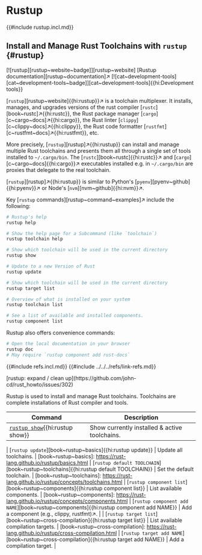 # Rustup

{{#include rustup.incl.md}}

## Install and Manage Rust Toolchains with `rustup` {#rustup}

[![rustup][rustup~website~badge]][rustup~website] [Rustup documentation][rustup~documentation]↗ [![cat~development-tools][cat~development-tools~badge]][cat~development-tools]{{hi:Development tools}}

[`rustup`][rustup~website]{{hi:rustup}}↗ is a toolchain multiplexer. It installs, manages, and upgrades versions of the rust compiler [`rustc`][book~rustc]↗{{hi:rustc}}, the Rust package manager [`cargo`][c~cargo~docs]↗{{hi:cargo}}, the Rust linter [`clippy`][c~clippy~docs]↗{{hi:clippy}}, the Rust code formatter [`rustfmt`][c~rustfmt~docs]↗{{hi:rustfmt}}, etc.

More precisely, [`rustup`][rustup]↗{{hi:rustup}} can install and manage multiple Rust toolchains and presents them all through a single set of tools installed to `~/.cargo/bin`. The [`rustc`][book~rustc]{{hi:rustc}}↗ and [`cargo`][c~cargo~docs]{{hi:cargo}}↗ executables installed e.g. in `~/.cargo/bin` are proxies that delegate to the real toolchain.

[`rustup`][rustup]↗{{hi:rustup}} is similar to Python's [`pyenv`][pyenv~github]{{hi:pyenv}}↗ or Node's [`nvm`][nvm~github]{{hi:nvm}}↗.

Key [`rustup` commands][rustup~command~examples]↗ include the following:

```sh
# Rustup's help
rustup help

# Show the help page for a Subcommand (like `toolchain`)
rustup toolchain help

# Show which toolchain will be used in the current directory
rustup show

# Update to a new Version of Rust
rustup update

# Show which toolchain will be used in the current directory
rustup target list

# Overview of what is installed on your system
rustup toolchain list

# See a list of available and installed components.
rustup component list
```

Rustup also offers convenience commands:

```sh
# Open the local documentation in your browser
rustup doc
# May require `rustup component add rust-docs`
```

{{#include refs.incl.md}}
{{#include ../../../refs/link-refs.md}}

<div class="hidden">
[rustup: expand / clean up](https://github.com/john-cd/rust_howto/issues/302)

Rustup is used to install and manage Rust toolchains. Toolchains are complete installations of Rust compiler and tools.

| Command | Description |
|---|---|
| [`rustup show`][book~rustup~examples]{{hi:rustup show}} | Show currently installed & active toolchains. |
[book~rustup]: https://rust-lang.github.io/rustup
[book~rustup~examples]: https://rust-lang.github.io/rustup/examples.html
| [`rustup update`][book~rustup~basics]{{hi:rustup update}} | Update all toolchains. |
[book~rustup~basics]: https://rust-lang.github.io/rustup/basics.html
| [`rustup default TOOLCHAIN`][book~rustup~toolchains]{{hi:rustup default TOOLCHAIN}} | Set the default toolchain. |
[book~rustup~toolchains]: https://rust-lang.github.io/rustup/concepts/toolchains.html
| [`rustup component list`][book~rustup~components]{{hi:rustup component list}} | List available components. |
[book~rustup~components]: https://rust-lang.github.io/rustup/concepts/components.html
| [`rustup component add NAME`][book~rustup~components]{{hi:rustup component add NAME}} | Add a component (e.g., clippy, rustfmt)↗. |
| [`rustup target list`][book~rustup~cross-compilation]{{hi:rustup target list}} | List available compilation targets. |
[book~rustup~cross-compilation]: https://rust-lang.github.io/rustup/cross-compilation.html
| [`rustup target add NAME`][book~rustup~cross-compilation]{{hi:rustup target add NAME}} | Add a compilation target. |

</div>
